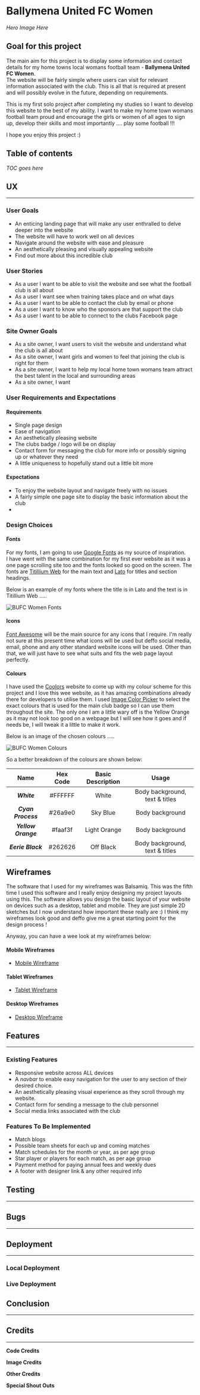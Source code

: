 # **Ballymena United FC Women**

*Hero Image Here*

## **Goal for this project**

The main aim for this project is to display some information and contact details for my home towns local womans football team - **Ballymena United FC Women**.  
The website will be fairly simple where users can visit for relevant information associated with the club. 
This is all that is required at present and will possibly evolve in the future, depending on requirements.

This is my first solo project after completing my studies so I want to develop this website to the best of my ability.
I want to make my home town womans football team proud and encourage the girls or women of all ages to sign up, develop their skills and most importantly .... play some football !!!

I hope you enjoy this project :)


## Table of contents

*TOC goes here*


## **UX**
---

### **User Goals**

* An enticing landing page that will make any user enthralled to delve deeper into the website
* The website will have to work well on all devices
* Navigate around the website with ease and pleasure
* An aesthetically pleasing and visually appealing website
* Find out more about this incredible club

### **User Stories**

* As a user I want to be able to visit the website and see what the football club is all about
* As a user I want see when training takes place and on what days
* As a user I want to be able to contact the club by email or phone
* As a user I want to know who the sponsors are that support the club
* As a user I want to be able to connect to the clubs Facebook page

### **Site Owner Goals**

* As a site owner, I want users to visit the website and understand what the club is all about
* As a site owner, I want girls and women to feel that joining the club is right for them
* As a site owner, I want to help my local home town womans team attract the best talent in the local and surrounding areas
* As a site owner, I want 



### **User Requirements and Expectations**

#### Requirements 

* Single page design
* Ease of navigation
* An aesthetically pleasing website
* The clubs badge / logo will be on display
* Contact form for messaging the club for more info or possibly signing up or whatever they need
* A little uniqueness to hopefully stand out a little bit more


#### Expectations

* To enjoy the website layout and navigate freely with no issues
* A fairly simple one page site to display the basic information about the club
* 


### **Design Choices**

#### Fonts

For my fonts, I am going to use [Google Fonts](https://fonts.google.com/) as my source of inspiration.  
I have went with the same combination for my first ever website as it was a one page scrolling site too and the fonts looked so good on the screen. 
The fonts are [Titillium Web](https://fonts.google.com/specimen/Titillium+Web) for the main text and [Lato](https://fonts.google.com/specimen/Lato) for titles and section headings.

Below is an example of my fonts where the title is in Lato and the text is in Titillium Web .....

![BUFC Women Fonts](https://github.com/RaVeR76/bufcwoman/raw/main/docs/screenshots/fonts-example.png)


#### Icons

[Font Awesome](https://fontawesome.com/) will be the main source for any icons that I require.
I'm really not sure at this present time what icons will be used but deffo social media, email, phone and any other standard website icons will be used.
Other than that, we will just have to see what suits and fits the web page layout perfectly.

#### Colours

I have used the [Coolors](https://coolors.co/) website to come up with my colour scheme for this project and I love this wee website, as it has amazing combinations
already there for developers to utilise them.
I used [Image Color Picker](https://imagecolorpicker.com/) to select the exact colours that is used for the main club badge so I can use them throughout the site. 
The only one I am a little wary off is the Yellow Orange as it may not look too good on a webpage but I will see how it goes and if needs be, I will tweak it a little to make it work.

Below is an image of the chosen colours .....

![BUFC Women Colours](https://github.com/RaVeR76/bufcwoman/raw/main/docs/screenshots/colour-scheme.png)

So a better breakdown of the colours are shown below:

|Name                  |Hex Code   |Basic Description  |Usage                           |
|:--------------------:|:---------:|:-----------------:|:------------------------------:|
|***White***           |#FFFFFF    |White              |Body background, text & titles  |
|***Cyan Process***    |#26a9e0    |Sky Blue           |Body background                 |
|***Yellow Orange***   |#faaf3f    |Light Orange       |Body background                 |
|***Eerie Black***     |#262626    |Off Black          |Body background, text & titles  |



## **Wireframes**

The software that I used for my wireframes was Balsamiq. This was the fifth time I used this software and I really enjoy designing my project layouts using this. The software allows you design the basic layout of your website on devices such as a desktop, tablet and mobile. They are just simple 2D sketches but I now understand how important these really are :) 
I think my wireframes look good and deffo give me a great starting point for the design process !

Anyway, you can have a wee look at my wireframes below:

#### Mobile Wireframes

- [Mobile Wireframe](https://github.com/RaVeR76/bufcwoman/raw/main/docs/wireframes/mobile-view.pdf)

#### Tablet Wireframes

- [Tablet Wireframe](https://github.com/RaVeR76/bufcwoman/raw/main/docs/wireframes/tablet-view.pdf)

#### Desktop Wireframes

- [Desktop Wireframe](https://github.com/RaVeR76/bufcwoman/raw/main/docs/wireframes/desktop-view.pdf)

## **Features**
---

### **Existing Features**

* Responsive website across ALL devices
* A *navbar* to enable easy navigation for the user to any section of their desired choice.
* An aesthetically pleasing visual experience as they scroll through my website.
* Contact form for sending a message to the club personnel
* Social media links associated with the club


### **Features To Be Implemented**

* Match blogs
* Possible team sheets for each up and coming matches
* Match schedules for the month or year, as per age group
* Star player or players for each match, as per age group
* Payment method for paying annual fees and weekly dues
* A footer with designer link & any other required info


## **Testing**
---


## **Bugs**
---


## **Deployment**
---
### Local Deployment

### Live Deployment 

## **Conclusion**
---


## **Credits**
---

**Code Credits**

**Image Credits**

**Other Credits**

**Special Shout Outs**
